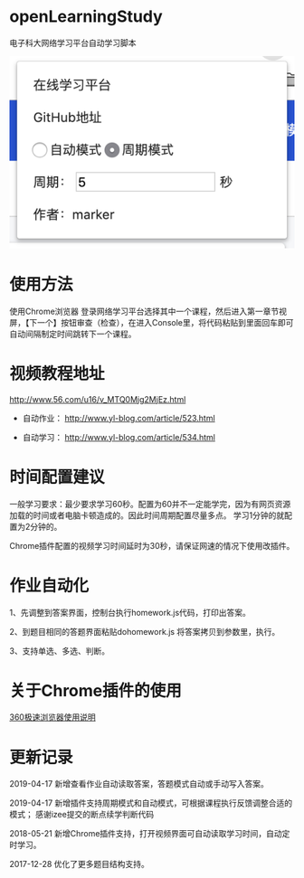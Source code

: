 # openLearningStudy
电子科大网络学习平台自动学习脚本



![ad](./doc/images/WX20190417-141336.png)


# 使用方法
使用Chrome浏览器 登录网络学习平台选择其中一个课程，然后进入第一章节视屏，【下一个】按钮审查（检查），在进入Console里，将代码粘贴到里面回车即可自动间隔制定时间跳转下一个课程。

# 视频教程地址
http://www.56.com/u16/v_MTQ0Mjg2MjEz.html

- 自动作业：
http://www.yl-blog.com/article/523.html

- 自动学习：
http://www.yl-blog.com/article/534.html


# 时间配置建议

一般学习要求：最少要求学习60秒。配置为60并不一定能学完，因为有网页资源加载的时间或者电脑卡顿造成的。因此时间周期配置尽量多点。
学习1分钟的就配置为2分钟的。


Chrome插件配置的视频学习时间延时为30秒，请保证网速的情况下使用改插件。


# 作业自动化

1、先调整到答案界面，控制台执行homework.js代码，打印出答案。

2、到题目相同的答题界面粘贴dohomework.js 将答案拷贝到参数里，执行。

3、支持单选、多选、判断。

# 关于Chrome插件的使用


[360极速浏览器使用说明](https://github.com/wuweiit/openLearningStudy/tree/master/doc)

# 更新记录
2019-04-17 新增查看作业自动读取答案，答题模式自动或手动写入答案。

2019-04-17 新增插件支持周期模式和自动模式，可根据课程执行反馈调整合适的模式；
           感谢izee提交的断点续学判断代码
           
2018-05-21 新增Chrome插件支持，打开视频界面可自动读取学习时间，自动定时学习。

2017-12-28 优化了更多题目结构支持。
